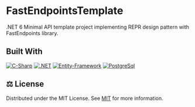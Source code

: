 # FastEndpointsTemplate

.NET 6 Minimal API template project implementing REPR design pattern with FastEndpoints library.

## Built With
[![C-Sharp](https://img.shields.io/badge/C%23-239120?style=for-the-badge&logo=c-sharp&logoColor=white)](https://docs.microsoft.com/en-us/dotnet/csharp/)
[![.NET](https://img.shields.io/badge/.NET-5C2D91?style=for-the-badge&logo=.net&logoColor=white)](https://dotnet.microsoft.com/)
[![Entity-Framework](https://img.shields.io/badge/Entity%20Framework-004880?style=for-the-badge&logo=nuget&logoColor=white)](https://docs.microsoft.com/en-us/ef/)
[![PostgreSql](https://img.shields.io/badge/PostgreSQL-316192?style=for-the-badge&logo=postgresql&logoColor=white)](https://www.postgresql.org/)

## ⚖️ License

Distributed under the MIT License. See [MIT](https://choosealicense.com/licenses/mit/) for more information.
